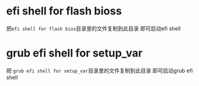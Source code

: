 # efi shell for flash bioss

把`efi shell for flash bios`目录里的文件复制到此目录 即可启动efi shell


# grub efi shell for setup_var

把 `grub efi shell for setup_var`目录里的文件复制到此目录 即可启动grub efi shell











<!-- ![PbGxVx.png](https://s1.ax1x.com/2018/08/26/PbGxVx.png) -->
<!-- ![PbJSIK.png](https://s1.ax1x.com/2018/08/26/PbJSIK.png) -->
<!-- ![PbJ9PO.png](https://s1.ax1x.com/2018/08/26/PbJ9PO.png) -->
<!-- ![PbJCGD.png](https://s1.ax1x.com/2018/08/26/PbJCGD.png) -->